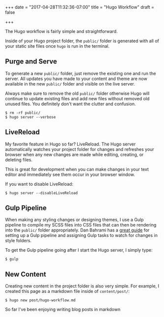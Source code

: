 +++
date = "2017-04-28T11:32:36-07:00"
title = "Hugo Workflow"
draft = false

+++

The Hugo workflow is fairly simple and straightforward.

Inside of your Hugo project folder, the `public/` folder is generated with all of your static site files once `hugo` is run in the terminal.

## Purge and Serve ##
To generate a new `public/` folder, just remove the existing one and run the server. All updates you have made to your content and theme are now available in the new `public/` folder and visible on the live server.

Always make sure to remove the old `public/` folder otherwise Hugo will continue to update existing files and add new files without removed old unused files. You definitely don't want the clutter and confusion.

```console
$ rm -rf public/
$ hugo server --verbose
```

## LiveReload ##
My favorite feature in Hugo so far? LiveReload. The Hugo server automatically watches your project folder for changes and refreshes your browser when any new changes are made while editing, creating, or deleting files.

This is great for development when you can make changes in your text editor and immediately see them occur in your browser window.

If you want to disable LiveReload:

```
$ hugo server --disableLiveReload
```

## Gulp Pipeline ##
When making any styling changes or designing themes, I use a Gulp pipeline to compile my SCSS files into CSS files that can then be rendering into the `public/` folder appropriately. Dan Bahrami has a [great guide](http://danbahrami.io/articles/building-a-production-website-with-hugo-and-gulp-js/) for setting up a Gulp pipeline and assigning Gulp tasks to watch for changes in style folders.

To get the Gulp pipeline going after I start the Hugo server, I simply type:

```console
$ gulp
```

## New Content ##
Creating new content in the project folder is also very simple. For example, I created this page as a markdown file inside of `content/post/`:

```console
$ hugo new post/hugo-workflow.md
```

So far I've been enjoying writing blog posts in markdown
